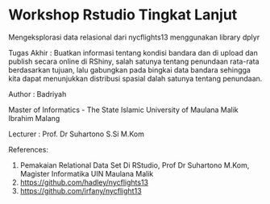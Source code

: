 
Workshop Rstudio Tingkat Lanjut
=================================
Mengeksplorasi data relasional dari nycflights13 menggunakan library dplyr

Tugas Akhir :
Buatkan informasi tentang kondisi bandara dan di upload dan publish secara online di RShiny, salah satunya tentang penundaan rata-rata berdasarkan tujuan, lalu gabungkan pada bingkai data bandara sehingga kita dapat menunjukkan distribusi spasial dalah satunya tentang penundaan. 

Author : Badriyah

Master of Informatics - The State Islamic University of Maulana Malik Ibrahim Malang

Lecturer : Prof. Dr Suhartono S.Si M.Kom

References: 
1. Pemakaian Relational Data Set Di RStudio, Prof Dr Suhartono M.Kom, Magister Informatika UIN Maulana Malik 
2. https://github.com/hadley/nycflights13
3. https://github.com/irfany/nycflight13


